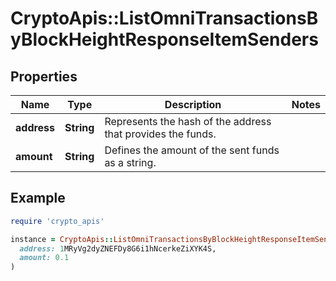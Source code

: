 # CryptoApis::ListOmniTransactionsByBlockHeightResponseItemSenders

## Properties

| Name | Type | Description | Notes |
| ---- | ---- | ----------- | ----- |
| **address** | **String** | Represents the hash of the address that provides the funds. |  |
| **amount** | **String** | Defines the amount of the sent funds as a string. |  |

## Example

```ruby
require 'crypto_apis'

instance = CryptoApis::ListOmniTransactionsByBlockHeightResponseItemSenders.new(
  address: 1MRyVg2dyZNEFDy8G6i1hNcerkeZiXYK4S,
  amount: 0.1
)
```

